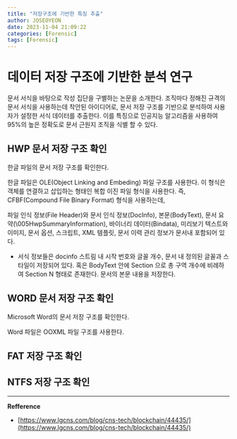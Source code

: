 ```yaml
---
title: "저장구조에 기반한 특징 추출"
author: JOSEOYEON
date: 2023-11-04 21:09:22
categories: [Forensic]
tags: [Forensic]
---
```


# 데이터 저장 구조에 기반한 분석 연구 

문서 서식을 바탕으로 작성 집단을 구별하는 논문을 소개한다. 조직마다 정해진 규격의 문서 서식을 사용하는데 착안된 아이디어로, 문서 저장 구조를 기반으로 분석하여 사용자가 설정한 서식 데이터를 추출한다. 이를 특징으로 인공지능 알고리즘을 사용하여 95%의 높은 정확도로 문서 근원지 조직을 식별 할 수 있다.

## HWP 문서 저장 구조 확인 

한글 파일의 문서 저장 구조를 확인한다. 

한글 파일은 OLE(Object Linking and Embeding) 파일 구조를 사용한다. 이 형식은 객체를 연결하고 삽입하는 형태인 복합 이진 파일 형식을 사용한다. 즉, CFBF(Compound File Binary Format) 형식을 사용하는데, <br/>

파일 인식 정보(File Header)와 문서 인식 정보(DocInfo), 본문(BodyText), 문서 요약(\005HwpSummaryInformation), 바이너리 데이터(Bindata), 미리보기  텍스트와 이미지, 문서 옵션, 스크립트, XML 템플릿, 문서 이력 관리 정보가 문서내 포함되어 있다. <br/>

* 서식 정보들은 docinfo 스트림 내 시작 번호와 글꼴 개수, 문서 내 정의된 글꼴과 스타일이 저장되어 있다. 혹은 BodyText 안에 Section 으로 총 구역 개수에 비례하여 Section N 형태로 존재한다. 문서의 본문 내용을 저장한다.


## WORD 문서 저장 구조 확인 

Microsoft Word의 문서 저장 구조를 확인한다. <br/>

Word 파일은 OOXML 파일 구조를 사용한다. 

## FAT 저장 구조 확인 

## NTFS 저장 구조 확인 


---

**Refference**

* [https://www.lgcns.com/blog/cns-tech/blockchain/44435/](https://www.lgcns.com/blog/cns-tech/blockchain/44435/)

